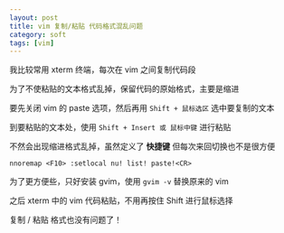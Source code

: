 ```yaml
---
layout: post
title: vim 复制/粘贴 代码格式混乱问题
category: soft
tags: [vim]
---
```


我比较常用 xterm 终端，每次在 vim 之间复制代码段

为了不使粘贴的文本格式乱掉，保留代码的原始格式，主要是缩进

要先关闭 vim 的 paste 选项，然后再用 `Shift + 鼠标选区` 选中要复制的文本

到要粘贴的文本处，使用 `Shift + Insert 或 鼠标中键` 进行粘贴

不然会出现缩进格式乱掉，虽然定义了 **快捷键** <F10> 但每次来回切换也不是很方便

    nnoremap <F10> :setlocal nu! list! paste!<CR>

为了更方便些，只好安装 gvim，使用 `gvim -v` 替换原来的 vim

之后 xterm 中的 vim 代码粘贴，不用再按住 Shift 进行鼠标选择

复制 / 粘贴 格式也没有问题了！



